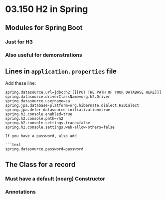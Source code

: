 # 03.150 H2 in Spring

## Modules for Spring Boot

### Just for H3


### Also useful for demonstrations

## Lines in `application.properties` file

Add these line:

```text
spring.datasource.url=jdbc:h2:[[[PUT THE PATH OF YOUR DATABASE HERE]]]
spring.datasource.driverClassName=org.h2.Driver
spring.datasource.username=sa
spring.jpa.database-platform=org.hibernate.dialect.H2Dialect
spring.jpa.defer-datasource-initialization=true
spring.h2.console.enabled=true
spring.h2.console.path=/h2
spring.h2.console.settings.trace=false
spring.h2.console.settings.web-allow-others=false

If you have a password, also add

```text
spring.datasource.password=password
```

## The Class for a record

### Must have a default (noarg) Constructor

### Annotations

